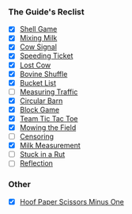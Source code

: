 ### The Guide's Reclist
- [x] [Shell Game](shell-game)
- [x] [Mixing Milk](mixing-milk)
- [x] [Cow Signal](cow-signal)
- [x] [Speeding Ticket](speeding-ticket)
- [x] [Lost Cow](lost-cow)
- [x] [Bovine Shuffle](bovine-shuffle)
- [x] [Bucket List](bucket-list)
- [ ] [Measuring Traffic](measuring-traffic)
- [x] [Circular Barn](circular-barn)
- [x] [Block Game](block-game)
- [x] [Team Tic Tac Toe](team-tic-tac-toe)
- [x] [Mowing the Field](mowing-the-field)
- [ ] [Censoring](censoring)
- [x] [Milk Measurement](milk-measurement)
- [ ] [Stuck in a Rut](stuck-in-a-rut)
- [ ] [Reflection](reflection)

### Other
- [x] [Hoof Paper Scissors Minus One](hpsmo)

